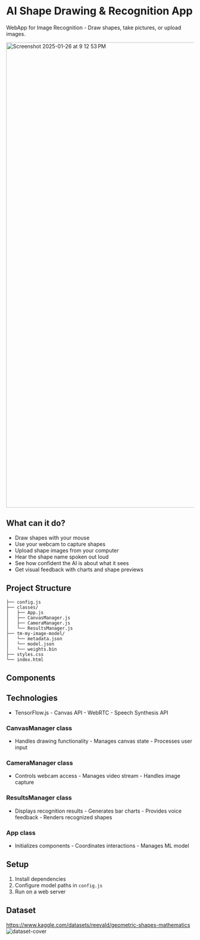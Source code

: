 # AI Shape Drawing & Recognition App

WebApp for Image Recognition - Draw shapes, take pictures, or upload images.

<img width="1245" alt="Screenshot 2025-01-26 at 9 12 53 PM" src="https://github.com/user-attachments/assets/d5fb22fe-c08b-4e36-8690-2fbf373bdc3a" />

## What can it do?

- Draw shapes with your mouse
- Use your webcam to capture shapes
- Upload shape images from your computer
- Hear the shape name spoken out loud
- See how confident the AI is about what it sees
- Get visual feedback with charts and shape previews

## Project Structure

```
├── config.js
├── classes/
│   ├── App.js         
│   ├── CanvasManager.js    
│   ├── CameraManager.js   
│   └── ResultsManager.js  
├── tm-my-image-model/
│   └── metadata.json
│   └── model.json
│   └── weights.bin
├── styles.css
└── index.html
```
## Components

## Technologies
- TensorFlow.js - Canvas API - WebRTC - Speech Synthesis API

### CanvasManager class
- Handles drawing functionality - Manages canvas state - Processes user input

### CameraManager class
- Controls webcam access - Manages video stream - Handles image capture

### ResultsManager class
- Displays recognition results - Generates bar charts - Provides voice feedback - Renders recognized shapes

### App class
- Initializes components - Coordinates interactions - Manages ML model

## Setup

1. Install dependencies
2. Configure model paths in `config.js`
3. Run on a web server

## Dataset
https://www.kaggle.com/datasets/reevald/geometric-shapes-mathematics
![dataset-cover](https://github.com/user-attachments/assets/18741cd5-abda-4856-94f0-c11472791b4e)
